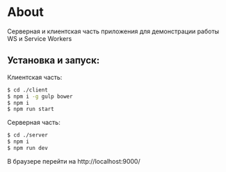 # About

Серверная и клиентская часть приложения для демонстрации работы WS и Service Workers

## Установка и запуск:

Клиентская часть:

```sh
$ cd ./client
$ npm i -g gulp bower
$ npm i
$ npm run start
```

Серверная часть:

```sh
$ cd ./server
$ npm i
$ npm run dev
```

В браузере перейти на http://localhost:9000/
